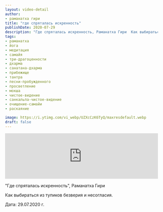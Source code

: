 ```yaml
---
layout: video-detail
author:
- раманатха гири
title: "где спряталась искренность"
publishDate: 2020-07-29
description: "Где спряталась искренность, Раманатха Гири  Как выбираться из тупиков безверия и несогласия.  Дата  29.07.2020 г."
tags: 
- раманатха
- йога
- медитация
- самайя
- три-драгоценности
- дхарма
- санатана-дхарма
- прибежище
- тантра
- песни-пробужденного
- просветление
- мокша
- чистое-видение
- санкальпа-чистое-видение
- очищение-самайи
- раскаяние

image: https://i.ytimg.com/vi_webp/UZXcCzK6TyQ/maxresdefault.webp
draft: false
---
```


<iframe width="100%" src="https://www.youtube.com/embed/UZXcCzK6TyQ" frameborder="0" allowfullscreen=""></iframe> 

 "Где спряталась искренность", Раманатха Гири

 Как выбираться из тупиков безверия и несогласия.

 Дата: 29.07.2020 г.

  

 